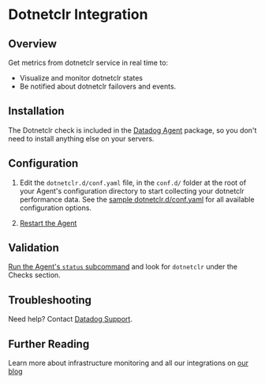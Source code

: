 # Dotnetclr Integration

## Overview

Get metrics from dotnetclr service in real time to:

* Visualize and monitor dotnetclr states
* Be notified about dotnetclr failovers and events.

## Installation

The Dotnetclr check is included in the [Datadog Agent][1] package, so you don't need to install anything else on your servers.

## Configuration

1. Edit the `dotnetclr.d/conf.yaml` file, in the `conf.d/` folder at the root of your Agent's configuration directory to start collecting your dotnetclr performance data.
    See the [sample dotnetclr.d/conf.yaml][2] for all available configuration options.

2. [Restart the Agent][5]

## Validation

[Run the Agent's `status` subcommand][2] and look for `dotnetclr` under the Checks section.

## Troubleshooting
Need help? Contact [Datadog Support][3].

## Further Reading
Learn more about infrastructure monitoring and all our integrations on [our blog][4]


[1]: https://app.datadoghq.com/account/settings#agent
[2]: https://docs.datadoghq.com/agent/faq/agent-commands/#agent-status-and-information
[3]: http://docs.datadoghq.com/help/
[4]: https://www.datadoghq.com/blog/
[5]: https://docs.datadoghq.com/agent/faq/agent-commands/#start-stop-restart-the-agent
